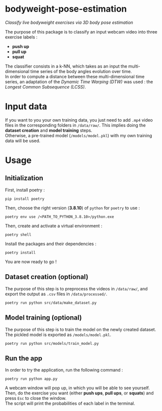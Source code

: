 bodyweight-pose-estimation
==============================

_Classify live bodyweight exercises via 3D body pose estimation_

The purpose of this package is to classify an input webcam video into three exercise labels :
- **push up**
- **pull up**
- **squat**

The classifier consists in a k-NN, which takes as an input the multi-dimensional time series of the body angles evolution over time.  
In order to compute a distance between these multi-dimensional time series, an adaptation of the _Dynamic Time Warping (DTW)_ was used : the _Longest Common Subsequence (LCSS)_.

# Input data

If you want to you your own training data, you just need to add `.mp4` video files in the corresponding folders in `/data/raw/`. This implies doing the **dataset creation** and **model training** steps.  
Otherwise, a pre-trained model (`/models/model.pkl`) with my own training data will be used.

# Usage

## Initialization

First, install poetry :
```
pip install poetry
```

Then, choose the right version (**3.8.10**) of `python` for `poetry` to use :
```
poetry env use /<PATH_TO_PYTHON_3.8.10>/python.exe
```

Then, create and activate a virtual environment :
```
poetry shell
```

Install the packages and their dependencies :
```
poetry install
```

You are now ready to go !

## Dataset creation (optional)

The purpose of this step is to preprocess the videos in `/data/raw/`, and export the output as `.csv` files in `/data/processed/`.

```
poetry run python src/data/make_dataset.py
```

## Model training (optional)
The purpose of this step is to train the model on the newly created dataset. The pickled model is exported as `/models/model.pkl`.
```
poetry run python src/models/train_model.py
```

## Run the app
In order to try the application, run the following command :
```
poetry run python app.py
```
A webcam window will pop up, in which you will be able to see yourself. Then, do the exercise you want (either **push ups**, **pull ups**, or **squats**) and press `Esc` to close the window.  
The script will print the probabilities of each label in the terminal.